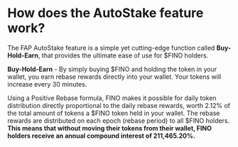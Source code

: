# How does the AutoStake feature work?

The FAP AutoStake feature is a simple yet cutting-edge function called **Buy-Hold-Earn**, that provides the ultimate ease of use for $FINO holders.

**Buy-Hold-Earn** - By simply buying $FINO and holding the token in your wallet, you earn rebase rewards directly into your wallet. Your tokens will increase every 30 minutes.

Using a Positive Rebase formula, FINO makes it possible for daily token distribution directly proportional to the daily rebase rewards, worth 2.12% of the total amount of tokens a $FINO token held in your wallet. The rebase rewards are distributed on each epoch (rebase period) to all $FINO holders. **This means that without moving their tokens from their wallet, FINO holders receive an annual compound interest of 211,465.20%.**
